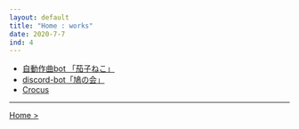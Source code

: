 ```yaml
---
layout: default
title: "Home : works"
date: 2020-7-7
ind: 4
---
```


- [自動作曲bot 「茄子ねこ」](https://nakashimas.github.io/docs/works/nasneco.html)
- [discord-bot「鳩の会」](https://nakashimas.github.io/docs/works/hatonokai.html)
- [Crocus](https://nakashimas.github.io/docs/works/crocus.html)

<hr>

[Home >](https://nakashimas.github.io/index.html)  